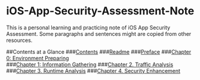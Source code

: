 iOS-App-Security-Assessment-Note
================================

This is a personal learning and practicing note of iOS App Security Assessment. Some paragraphs and sentences might are copied from other resources. 



##Contents at a Glance
###[Contents](https://github.com/robert-yi-jones/iOS-App-Security-Assessment-Note/blob/master/table_of_contents.md)
###[Readme](https://github.com/robert-yi-jones/iOS-App-Security-Assessment-Note/blob/master/README.md)
###[Preface](https://github.com/robert-yi-jones/iOS-App-Security-Assessment-Note/blob/master/Preface.md)
###[Chapter 0: Environment Preparing](https://github.com/robert-yi-jones/iOS-App-Security-Assessment-Note/blob/master/Chapter_0._Environment_Preparing.md)  
###[Chapter 1: Information Gathering](https://github.com/robert-yi-jones/iOS-App-Security-Assessment-Note/blob/master/Chapter_1._Information_Gathering.md)
###[Chapter 2. Traffic Analysis](https://github.com/robert-yi-jones/iOS-App-Security-Assessment-Note/blob/master/Chapter_2._Traffic_Analysis.md)
###[Chapter 3. Runtime Analysis](https://github.com/robert-yi-jones/iOS-App-Security-Assessment-Note/blob/master/Chapter_3._Runtime_Analysis.md)
###[Chapter 4. Security Enhancement](https://github.com/robert-yi-jones/iOS-App-Security-Assessment-Note/blob/master/Chapter_4._Security_Enhancement.md)  